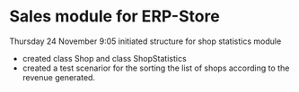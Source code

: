 # Sales module for ERP-Store
Thursday 24 November 9:05 initiated structure for shop statistics module
* created class Shop and class ShopStatistics
* created a test scenarior for the sorting the list of shops according to the revenue generated.
